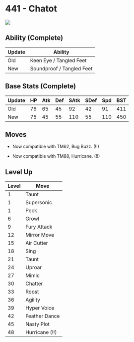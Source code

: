 # 441 - Chatot
![][441]

## Ability (Complete)

Update | Ability
---    | ---
Old    | Keen Eye / Tangled Feet
New    | Soundproof / Tangled Feet

## Base Stats (Complete)

Update | HP | Atk | Def | SAtk | SDef | Spd | BST
---    | ---| --- | --- | ---  | ---  | --- | ---
Old    | 76 |  65 |  45 |  92  |  42  |  91  |  411
New    | 75 |  45 |  55 |  110  |  55  |  110  |  450

## Moves

 - Now compatible with TM62, Bug Buzz. (!!)

 - Now compatible with TM88, Hurricane. (!!)

## Level Up

Level | Move
---   | ---
  1   | Taunt
  1   | Supersonic
  1   | Peck
  6   | Growl
  9   | Fury Attack
 12   | Mirror Move
 15   | Air Cutter
 18   | Sing
 21   | Taunt
 24   | Uproar
 27   | Mimic
 30   | Chatter
 33   | Roost
 36   | Agility
 39   | Hyper Voice
 42   | Feather Dance
 45   | Nasty Plot
 48   | Hurricane (!!)



[441]: /img/pokemon/441.png
